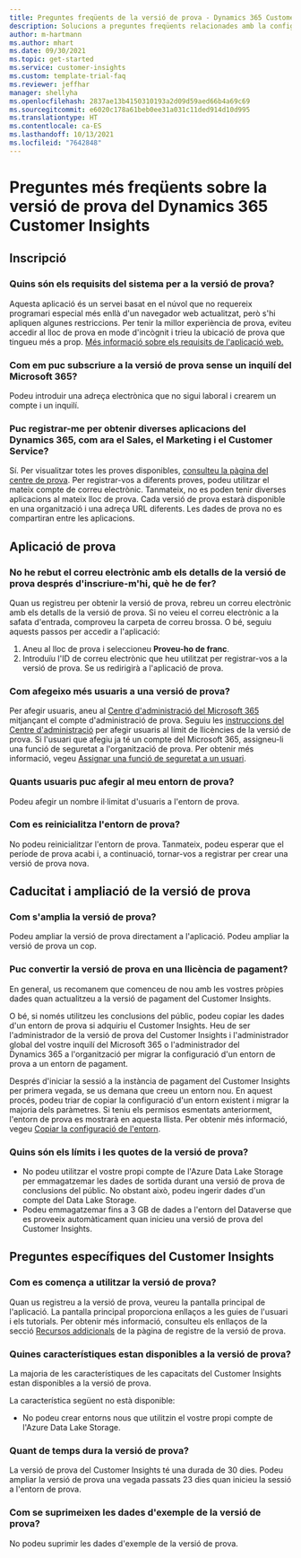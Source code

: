 ```yaml
---
title: Preguntes freqüents de la versió de prova - Dynamics 365 Customer Insights
description: Solucions a preguntes freqüents relacionades amb la configuració i l'administració de la versió de prova del Customer Insights. Més informació sobre com resoldre problemes específics de la plataforma i de l'aplicació.
author: m-hartmann
ms.author: mhart
ms.date: 09/30/2021
ms.topic: get-started
ms.service: customer-insights
ms.custom: template-trial-faq
ms.reviewer: jeffhar
manager: shellyha
ms.openlocfilehash: 2837ae13b4150310193a2d09d59aed66b4a69c69
ms.sourcegitcommit: e6020c178a61beb0ee31a031c11ded914d10d995
ms.translationtype: HT
ms.contentlocale: ca-ES
ms.lasthandoff: 10/13/2021
ms.locfileid: "7642848"
---
```

# <a name="dynamics-365-customer-insights-trial-faq"></a>Preguntes més freqüents sobre la versió de prova del Dynamics 365 Customer Insights

## <a name="sign-up"></a>Inscripció

### <a name="what-are-the-system-requirements-for-the-trial"></a>Quins són els requisits del sistema per a la versió de prova?

Aquesta aplicació és un servei basat en el núvol que no requereix programari especial més enllà d'un navegador web actualitzat, però s'hi apliquen algunes restriccions. Per tenir la millor experiència de prova, eviteu accedir al lloc de prova en mode d'incògnit i trieu la ubicació de prova que tingueu més a prop. [Més informació sobre els requisits de l'aplicació web.](/power-platform/admin/web-application-requirements)

### <a name="how-do-i-sign-up-for-the-trial-without-a-microsoft-365-tenant"></a>Com em puc subscriure a la versió de prova sense un inquilí del Microsoft 365?

Podeu introduir una adreça electrònica que no sigui laboral i crearem un compte i un inquilí.

### <a name="can-i-sign-up-for-multiple-dynamics-365-apps-such-as-sales-marketing-and-customer-service"></a>Puc registrar-me per obtenir diverses aplicacions del Dynamics 365, com ara el Sales, el Marketing i el Customer Service?

Sí. Per visualitzar totes les proves disponibles, [consulteu la pàgina del centre de prova](https://dynamics.microsoft.com/dynamics-365-free-trial). Per registrar-vos a diferents proves, podeu utilitzar el mateix compte de correu electrònic. Tanmateix, no es poden tenir diverses aplicacions al mateix lloc de prova. Cada versió de prova estarà disponible en una organització i una adreça URL diferents. Les dades de prova no es compartiran entre les aplicacions.

## <a name="trial-app"></a>Aplicació de prova

### <a name="i-didnt-receive-the-trial-details-email-after-signing-up-what-should-i-do"></a>No he rebut el correu electrònic amb els detalls de la versió de prova després d'inscriure-m'hi, què he de fer?

Quan us registreu per obtenir la versió de prova, rebreu un correu electrònic amb els detalls de la versió de prova. Si no veieu el correu electrònic a la safata d'entrada, comproveu la carpeta de correu brossa. O bé, seguiu aquests passos per accedir a l'aplicació:

1. Aneu al lloc de prova i seleccioneu **Proveu-ho de franc**.
1. Introduïu l'ID de correu electrònic que heu utilitzat per registrar-vos a la versió de prova. Se us redirigirà a l'aplicació de prova.

### <a name="how-do-i-add-more-users-to-a-trial"></a>Com afegeixo més usuaris a una versió de prova?

Per afegir usuaris, aneu al [Centre d'administració del Microsoft 365](https://admin.microsoft.com) mitjançant el compte d'administració de prova. Seguiu les [instruccions del Centre d'administració](/microsoft-365/admin/add-users/add-users) per afegir usuaris al límit de llicències de la versió de prova. Si l'usuari que afegiu ja té un compte del Microsoft 365, assigneu-li una funció de seguretat a l'organització de prova. Per obtenir més informació, vegeu [Assignar una funció de seguretat a un usuari](/power-platform/admin/create-users-assign-online-security-roles#assign-a-security-role-to-a-user).

### <a name="how-many-users-can-i-add-to-my-trial-environment"></a>Quants usuaris puc afegir al meu entorn de prova?

Podeu afegir un nombre il·limitat d'usuaris a l'entorn de prova.

### <a name="how-do-i-reset-the-trial-environment"></a>Com es reinicialitza l'entorn de prova?

No podeu reinicialitzar l'entorn de prova. Tanmateix, podeu esperar que el període de prova acabi i, a continuació, tornar-vos a registrar per crear una versió de prova nova.

## <a name="trial-expiration-and-extension"></a>Caducitat i ampliació de la versió de prova

### <a name="how-do-i-extend-the-trial"></a>Com s'amplia la versió de prova?

Podeu ampliar la versió de prova directament a l'aplicació. Podeu ampliar la versió de prova un cop.

### <a name="can-i-convert-the-trial-to-a-paid-license"></a>Puc convertir la versió de prova en una llicència de pagament?

En general, us recomanem que comenceu de nou amb les vostres pròpies dades quan actualitzeu a la versió de pagament del Customer Insights. 

O bé, si només utilitzeu les conclusions del públic, podeu copiar les dades d'un entorn de prova si adquiriu el Customer Insights. Heu de ser l'administrador de la versió de prova del Customer Insights i l'administrador global del vostre inquilí del Microsoft 365 o l'administrador del Dynamics 365 a l'organització per migrar la configuració d'un entorn de prova a un entorn de pagament. 

Després d'iniciar la sessió a la instància de pagament del Customer Insights per primera vegada, se us demana que creeu un entorn nou. En aquest procés, podeu triar de copiar la configuració d'un entorn existent i migrar la majoria dels paràmetres. Si teniu els permisos esmentats anteriorment, l'entorn de prova es mostrarà en aquesta llista. Per obtenir més informació, vegeu [Copiar la configuració de l'entorn](audience-insights/manage-environments.md#copy-the-environment-configuration).

### <a name="what-are-the-trial-limits-and-quotas"></a>Quins són els límits i les quotes de la versió de prova?

- No podeu utilitzar el vostre propi compte de l'Azure Data Lake Storage per emmagatzemar les dades de sortida durant una versió de prova de conclusions del públic. No obstant això, podeu ingerir dades d'un compte del Data Lake Storage.
- Podeu emmagatzemar fins a 3 GB de dades a l'entorn del Dataverse que es proveeix automàticament quan inicieu una versió de prova del Customer Insights.

## <a name="customer-insights-specific-questions"></a>Preguntes específiques del Customer Insights

### <a name="how-do-i-start-using-the-trial"></a>Com es comença a utilitzar la versió de prova?

Quan us registreu a la versió de prova, veureu la pantalla principal de l'aplicació. La pantalla principal proporciona enllaços a les guies de l'usuari i els tutorials. Per obtenir més informació, consulteu els enllaços de la secció [Recursos addicionals](trial-signup.md#additional-resources) de la pàgina de registre de la versió de prova.

### <a name="what-features-are-available-in-the-trial"></a>Quines característiques estan disponibles a la versió de prova?

La majoria de les característiques de les capacitats del Customer Insights estan disponibles a la versió de prova.

La característica següent no està disponible: 
- No podeu crear entorns nous que utilitzin el vostre propi compte de l'Azure Data Lake Storage.

### <a name="how-long-does-the-trial-last"></a>Quant de temps dura la versió de prova?

La versió de prova del Customer Insights té una durada de 30 dies. Podeu ampliar la versió de prova una vegada passats 23 dies quan inicieu la sessió a l'entorn de prova.

### <a name="how-do-i-remove-sample-data-from-the-trial"></a>Com se suprimeixen les dades d'exemple de la versió de prova?

No podeu suprimir les dades d'exemple de la versió de prova.

